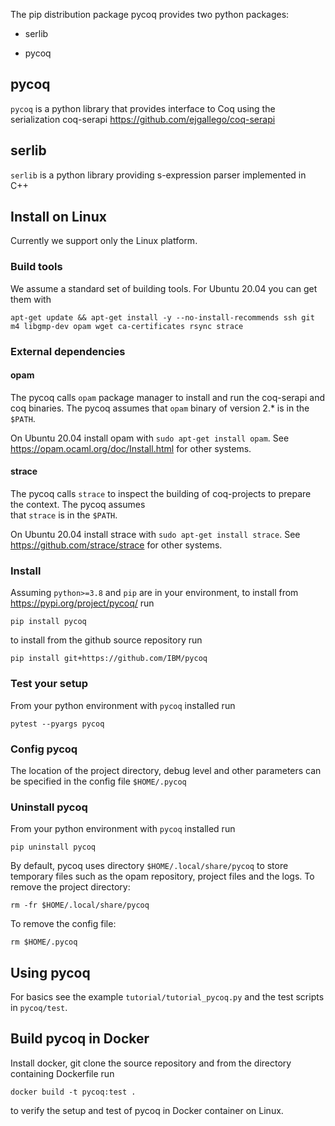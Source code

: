 
The pip distribution package pycoq provides two python packages:

- serlib

- pycoq


## pycoq

`pycoq` is a python library that provides interface to Coq using the serialization coq-serapi  https://github.com/ejgallego/coq-serapi

## serlib

`serlib` is a python library providing s-expression parser implemented in C++


## Install on Linux

Currently we support only the Linux platform. 

### Build tools
We assume a standard set of building tools. For Ubuntu 20.04 you can get them with
```
apt-get update && apt-get install -y --no-install-recommends ssh git m4 libgmp-dev opam wget ca-certificates rsync strace
```

### External dependencies 

#### opam 
The pycoq calls `opam` package manager to install and run the coq-serapi and coq binaries.
The pycoq assumes that `opam` binary of version 2.* is in the `$PATH`.

On Ubuntu 20.04 install opam with `sudo apt-get install opam`.
See https://opam.ocaml.org/doc/Install.html for other systems. 

#### strace
The pycoq calls `strace` to inspect the building of coq-projects to prepare the context. The pycoq assumes  
that `strace` is in the `$PATH`. 

On Ubuntu 20.04 install strace with `sudo apt-get install strace`.
See https://github.com/strace/strace for other systems.


### Install

Assuming `python>=3.8` and `pip` are in your environment, to install from https://pypi.org/project/pycoq/ run
```
pip install pycoq
```

to install from the github source repository run 
```
pip install git+https://github.com/IBM/pycoq
```

### Test your setup
From your python environment with `pycoq` installed run
```
pytest --pyargs pycoq
```

### Config pycoq
The location of the project directory, debug level and other parameters can be specified in the config file `$HOME/.pycoq`

### Uninstall pycoq 
From your python environment with `pycoq` installed run
```
pip uninstall pycoq
```
By default, pycoq uses directory `$HOME/.local/share/pycoq` to store temporary files such as the opam repository, project files and the logs.
To remove the project directory:
```
rm -fr $HOME/.local/share/pycoq
```
To remove the config file:
```
rm $HOME/.pycoq
```

## Using pycoq
For basics see the example `tutorial/tutorial_pycoq.py` and the test scripts in `pycoq/test`.

## Build pycoq in Docker
Install docker, git clone the source repository and from the directory containing Dockerfile run
```
docker build -t pycoq:test .
```
to verify the setup and test of pycoq in Docker container on Linux.
